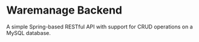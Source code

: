 # Waremanage Backend
 A simple Spring-based RESTful API with support for CRUD operations on a MySQL database.
